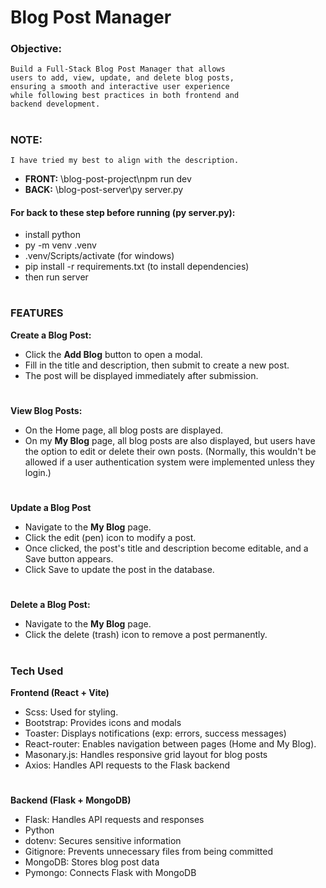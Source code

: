 # **Blog Post Manager**

### Objective:
```
Build a Full-Stack Blog Post Manager that allows
users to add, view, update, and delete blog posts,
ensuring a smooth and interactive user experience
while following best practices in both frontend and
backend development.
```
#
### **NOTE:**
```
I have tried my best to align with the description.
```
- **FRONT:** \blog-post-project\npm run dev
- **BACK:** \blog-post-server\py server.py
#### For back to these step before running (**py server.py**):
- install python
- py -m venv .venv
- .venv/Scripts/activate (for windows)
- pip install -r requirements.txt (to install dependencies)
- then run server
#
### **FEATURES**

**Create a Blog Post:**
- Click the **Add Blog** button to open a modal.
- Fill in the title and description, then submit to create a new post.
- The post will be displayed immediately after submission.
#
**View Blog Posts:**
- On the Home page, all blog posts are displayed.
- On my **My Blog** page, all blog posts are also displayed, but users have the option to edit or delete their own posts.
(Normally, this wouldn't be allowed if a user authentication system were implemented unless they login.)
#
**Update a Blog Post**
- Navigate to the **My Blog** page.
- Click the edit (pen) icon to modify a post.
- Once clicked, the post's title and description become editable, and a Save button appears.
- Click Save to update the post in the database.
#
**Delete a Blog Post:**
- Navigate to the **My Blog** page.
- Click the delete (trash) icon to remove a post permanently.
#
### **Tech Used**
**Frontend (React + Vite)**
- Scss:  Used for styling.
- Bootstrap: Provides icons and modals
- Toaster: Displays notifications (exp: errors, success messages)
- React-router: Enables navigation between pages (Home and My Blog).
- Masonary.js: Handles responsive grid layout for blog posts
- Axios: Handles API requests to the Flask backend
#
**Backend (Flask + MongoDB)**
- Flask: Handles API requests and responses
- Python
- dotenv: Secures sensitive information
- Gitignore: Prevents unnecessary files from being committed
- MongoDB: Stores blog post data
- Pymongo: Connects Flask with MongoDB